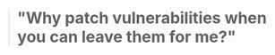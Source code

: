 
<!-- START_QUOTE -->
><h1>"Why patch vulnerabilities when you can leave them for me?"</h1>
<!-- END_QUOTE -->
